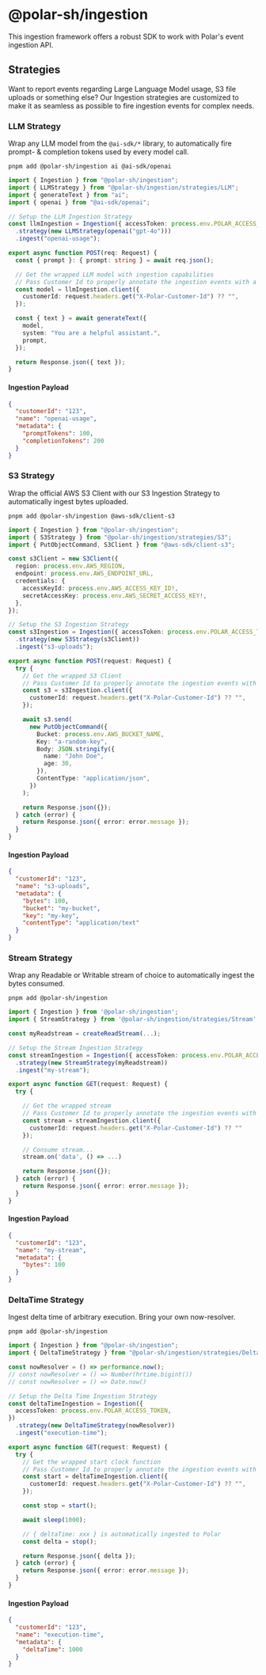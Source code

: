 # @polar-sh/ingestion

This ingestion framework offers a robust SDK to work with Polar's event ingestion API.

## Strategies

Want to report events regarding Large Language Model usage, S3 file uploads or something else? Our Ingestion strategies are customized to make it as seamless as possible to fire ingestion events for complex needs.

### LLM Strategy

Wrap any LLM model from the `@ai-sdk/*` library, to automatically fire prompt- & completion tokens used by every model call.

```
pnpm add @polar-sh/ingestion ai @ai-sdk/openai
```

```typescript
import { Ingestion } from "@polar-sh/ingestion";
import { LLMStrategy } from "@polar-sh/ingestion/strategies/LLM";
import { generateText } from "ai";
import { openai } from "@ai-sdk/openai";

// Setup the LLM Ingestion Strategy
const llmIngestion = Ingestion({ accessToken: process.env.POLAR_ACCESS_TOKEN })
  .strategy(new LLMStrategy(openai("gpt-4o")))
  .ingest("openai-usage");

export async function POST(req: Request) {
  const { prompt }: { prompt: string } = await req.json();

  // Get the wrapped LLM model with ingestion capabilities
  // Pass Customer Id to properly annotate the ingestion events with a specific customer
  const model = llmIngestion.client({
    customerId: request.headers.get("X-Polar-Customer-Id") ?? "",
  });

  const { text } = await generateText({
    model,
    system: "You are a helpful assistant.",
    prompt,
  });

  return Response.json({ text });
}
```

#### Ingestion Payload

```json
{
  "customerId": "123",
  "name": "openai-usage",
  "metadata": {
    "promptTokens": 100,
    "completionTokens": 200
  }
}
```

### S3 Strategy

Wrap the official AWS S3 Client with our S3 Ingestion Strategy to automatically ingest bytes uploaded.

```
pnpm add @polar-sh/ingestion @aws-sdk/client-s3
```

```typescript
import { Ingestion } from "@polar-sh/ingestion";
import { S3Strategy } from "@polar-sh/ingestion/strategies/S3";
import { PutObjectCommand, S3Client } from "@aws-sdk/client-s3";

const s3Client = new S3Client({
  region: process.env.AWS_REGION,
  endpoint: process.env.AWS_ENDPOINT_URL,
  credentials: {
    accessKeyId: process.env.AWS_ACCESS_KEY_ID!,
    secretAccessKey: process.env.AWS_SECRET_ACCESS_KEY!,
  },
});

// Setup the S3 Ingestion Strategy
const s3Ingestion = Ingestion({ accessToken: process.env.POLAR_ACCESS_TOKEN })
  .strategy(new S3Strategy(s3Client))
  .ingest("s3-uploads");

export async function POST(request: Request) {
  try {
    // Get the wrapped S3 Client
    // Pass Customer Id to properly annotate the ingestion events with a specific customer
    const s3 = s3Ingestion.client({
      customerId: request.headers.get("X-Polar-Customer-Id") ?? "",
    });

    await s3.send(
      new PutObjectCommand({
        Bucket: process.env.AWS_BUCKET_NAME,
        Key: "a-random-key",
        Body: JSON.stringify({
          name: "John Doe",
          age: 30,
        }),
        ContentType: "application/json",
      })
    );

    return Response.json({});
  } catch (error) {
    return Response.json({ error: error.message });
  }
}
```

#### Ingestion Payload

```json
{
  "customerId": "123",
  "name": "s3-uploads",
  "metadata": {
    "bytes": 100,
    "bucket": "my-bucket",
    "key": "my-key",
    "contentType": "application/text"
  }
}
```

### Stream Strategy

Wrap any Readable or Writable stream of choice to automatically ingest the bytes consumed.

```
pnpm add @polar-sh/ingestion
```

```typescript
import { Ingestion } from '@polar-sh/ingestion';
import { StreamStrategy } from '@polar-sh/ingestion/strategies/Stream';

const myReadstream = createReadStream(...);

// Setup the Stream Ingestion Strategy
const streamIngestion = Ingestion({ accessToken: process.env.POLAR_ACCESS_TOKEN })
  .strategy(new StreamStrategy(myReadstream))
  .ingest("my-stream");

export async function GET(request: Request) {
  try {

    // Get the wrapped stream
    // Pass Customer Id to properly annotate the ingestion events with a specific customer
    const stream = streamIngestion.client({
      customerId: request.headers.get("X-Polar-Customer-Id") ?? ""
    });

    // Consume stream...
    stream.on('data', () => ...)

    return Response.json({});
  } catch (error) {
    return Response.json({ error: error.message });
  }
}
```

#### Ingestion Payload

```json
{
  "customerId": "123",
  "name": "my-stream",
  "metadata": {
    "bytes": 100
  }
}
```

### DeltaTime Strategy

Ingest delta time of arbitrary execution. Bring your own now-resolver.

```
pnpm add @polar-sh/ingestion
```

```typescript
import { Ingestion } from "@polar-sh/ingestion";
import { DeltaTimeStrategy } from "@polar-sh/ingestion/strategies/DeltaTime";

const nowResolver = () => performance.now();
// const nowResolver = () => Number(hrtime.bigint())
// const nowResolver = () => Date.now()

// Setup the Delta Time Ingestion Strategy
const deltaTimeIngestion = Ingestion({
  accessToken: process.env.POLAR_ACCESS_TOKEN,
})
  .strategy(new DeltaTimeStrategy(nowResolver))
  .ingest("execution-time");

export async function GET(request: Request) {
  try {
    // Get the wrapped start clock function
    // Pass Customer Id to properly annotate the ingestion events with a specific customer
    const start = deltaTimeIngestion.client({
      customerId: request.headers.get("X-Polar-Customer-Id") ?? "",
    });

    const stop = start();

    await sleep(1000);

    // { deltaTime: xxx } is automatically ingested to Polar
    const delta = stop();

    return Response.json({ delta });
  } catch (error) {
    return Response.json({ error: error.message });
  }
}
```

#### Ingestion Payload

```json
{
  "customerId": "123",
  "name": "execution-time",
  "metadata": {
    "deltaTime": 1000
  }
}
```
